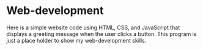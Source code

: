 # Web-development
Here is a simple website code using HTML, CSS, and JavaScript that displays a greeting message when the user clicks a button.
This program is just a place holder to show my web-development skills.
